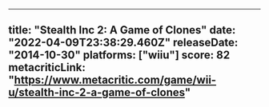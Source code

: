 
---
title: "Stealth Inc 2: A Game of Clones"
date: "2022-04-09T23:38:29.460Z"
releaseDate: "2014-10-30"
platforms: ["wiiu"]
score: 82
metacriticLink: "https://www.metacritic.com/game/wii-u/stealth-inc-2-a-game-of-clones"
---
